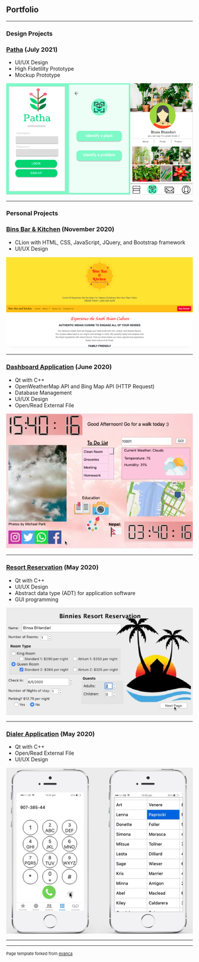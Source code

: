 ## Portfolio

---
### Design Projects 

### [Patha](/patha) (July 2021)
* UI/UX Design
* High Fidetility Prototype
* Mockup Prototype

<img src="images/PathaDemo.png?raw=true"/>

---

### Personal Projects 

### [Bins Bar & Kitchen](/binsbar&k) (November 2020)
* CLion with HTML, CSS, JavaScript, JQuery, and Bootstrap framework
* UI/UX Design

<img src="images/binsbar.png?raw=true"/>

---
### [Dashboard Application](/dashboard) (June 2020)
* Qt with C++
* OpenWeatherMap API and Bing Map API (HTTP Request)
* Database Management
* UI/UX Design
* Open/Read External File

<img src="images/dashboard.png?raw=true"/>


---

### [Resort Reservation](/reservation) (May 2020)
* Qt with C++
* UI/UX Design
* Abstract data type (ADT) for application software
* GUI programming

<img src="images/HR window.png?raw=true"/>

---
### [Dialer Application](/dialer) (May 2020)
* Qt with C++
* Open/Read External File
*	UI/UX Design 

<img src="images/dialer.png?raw=true"/>

---



---
<p style="font-size:11px">Page template forked from <a href="https://github.com/evanca/quick-portfolio">evanca</a></p>
<!-- Remove above link if you don't want to attibute -->
